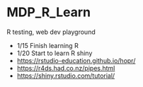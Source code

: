 # MDP_R_Learn
R testing, web dev playground
- 1/15 Finish learning R
- 1/20 Start to learn R shiny
- https://rstudio-education.github.io/hopr/
- https://r4ds.had.co.nz/pipes.html
- https://shiny.rstudio.com/tutorial/